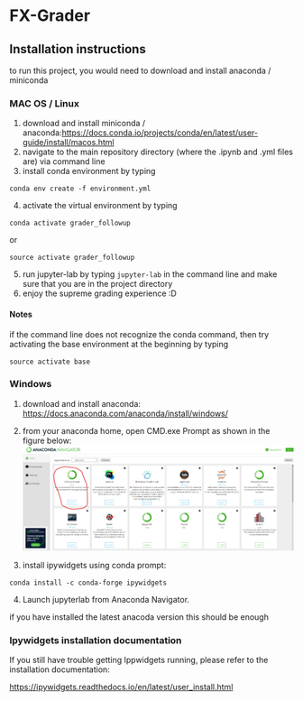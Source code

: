 # FX-Grader

## Installation instructions

to run this project, you would need to download and install anaconda / miniconda



### MAC OS / Linux
1) download and install miniconda / anaconda:https://docs.conda.io/projects/conda/en/latest/user-guide/install/macos.html
2) navigate to the main repository directory (where the .ipynb and .yml files are) via command line
3) install conda environment by typing
```
conda env create -f environment.yml
```
4) activate the virtual environment by typing
```
conda activate grader_followup
```
or 
```
source activate grader_followup
```
5) run jupyter-lab by typing `jupyter-lab` in the command line and make sure that you are in the project directory
6) enjoy the supreme grading experience :D

#### Notes
if the command line does not recognize the conda command, then try activating the base environment at the beginning by typing
```
source activate base
```

### Windows
1) download and install anaconda: https://docs.anaconda.com/anaconda/install/windows/
2) from your anaconda home, open CMD.exe Prompt as shown in the figure below:
![Screenshot](./readme_figs/powershell.png?raw=true "Optional Title")


3) install ipywidgets using conda prompt:
```
conda install -c conda-forge ipywidgets
```
4) Launch jupyterlab from Anaconda Navigator.

if you have installed the latest anacoda version this should be enough


### Ipywidgets installation documentation
If you still have trouble getting Ippwidgets running, please refer to the installation documentation: 

https://ipywidgets.readthedocs.io/en/latest/user_install.html


